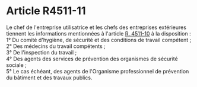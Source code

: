 # Article R4511-11

  
Le chef de l'entreprise utilisatrice et les chefs des entreprises extérieures tiennent les informations mentionnées à l'article [R. 4511-10][1] à la disposition :   
1° Du comité d'hygiène, de sécurité et des conditions de travail compétent ;   
2° Des médecins du travail compétents ;   
3° De l'inspection du travail ;   
4° Des agents des services de prévention des organismes de sécurité sociale ;   
5° Le cas échéant, des agents de l'Organisme professionnel de prévention du bâtiment et des travaux publics.

 [1]: /affichCodeArticle.do?cidTexte=LEGITEXT000006072050&idArticle=LEGIARTI000018491546&dateTexte=&categorieLien=cid